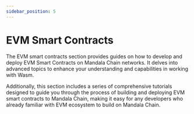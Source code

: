 ```yaml
---
sidebar_position: 5
---
```


# EVM Smart Contracts

The EVM smart contracts section provides guides on how to develop and deploy EVM Smart Contracts on Mandala Chain networks. It delves into advanced topics to enhance your understanding and capabilities in working with Wasm.

Additionally, this section includes a series of comprehensive tutorials designed to guide you through the process of building and deploying EVM smart contracts to Mandala Chain, making it easy for any developers who already familiar with EVM ecosystem to build on Mandala Chain.
